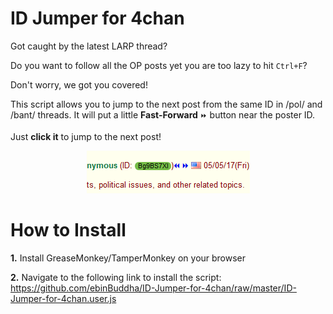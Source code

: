 # ID Jumper for 4chan
Got caught by the latest LARP thread?

Do you want to follow all the OP posts yet you are too lazy to hit `Ctrl+F`?

Don't worry, we got you covered!

This script allows you to jump to the next post from the same ID in /pol/ and /bant/ threads. It will put a little **Fast-Forward** `⏩` button near the poster ID.

Just **click it** to jump to the next post!

<center><kbd><img src="https://github.com/ebinBuddha/ID-Jumper-for-4chan/raw/master/jumper.png" /></kbd></center>

# How to Install
**1.** Install GreaseMonkey/TamperMonkey on your browser

**2.** Navigate to the following link to install the script:
   https://github.com/ebinBuddha/ID-Jumper-for-4chan/raw/master/ID-Jumper-for-4chan.user.js
